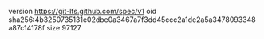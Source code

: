 version https://git-lfs.github.com/spec/v1
oid sha256:4b3250735131e02dbe0a3467a7f3dd45ccc2a1de2a5a3478093348a87c14178f
size 97127
